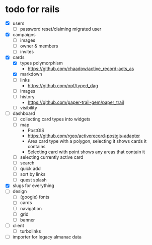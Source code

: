 # todo for rails

- [x] users
  	- [ ] password reset/claiming migrated user
- [x] campaigns
	- [ ] images
	- [ ] owner & members
	- [ ] invites
- [x] cards
    - [x] types polymorphism
		- https://github.com/chaadow/active_record-acts_as
	- [x] markdown
	- [ ] links
		- https://github.com/opf/typed_dag
	- [ ] images
	- [ ] history
		- https://github.com/paper-trail-gem/paper_trail
	- [ ] visibility
- [ ] dashboard
    - [ ] collecting card types into widgets
	- [ ] map
		- PostGIS
		- https://github.com/rgeo/activerecord-postgis-adapter
		- Area card type with a polygon, selecting it shows cards it contains
		- Selecting card with point shows any areas that contain it
	- [ ] selecting currently active card
	- [ ] search
	- [ ] quick add
	- [ ] sort by links
	- [ ] quest splash
- [x] slugs for everything
- [ ] design
  	- [ ] (google) fonts
	- [ ] cards
	- [ ] navigation
	- [ ] grid
	- [ ] banner
- [ ] client
  	- [ ] turbolinks
- [ ] importer for legacy almanac data
